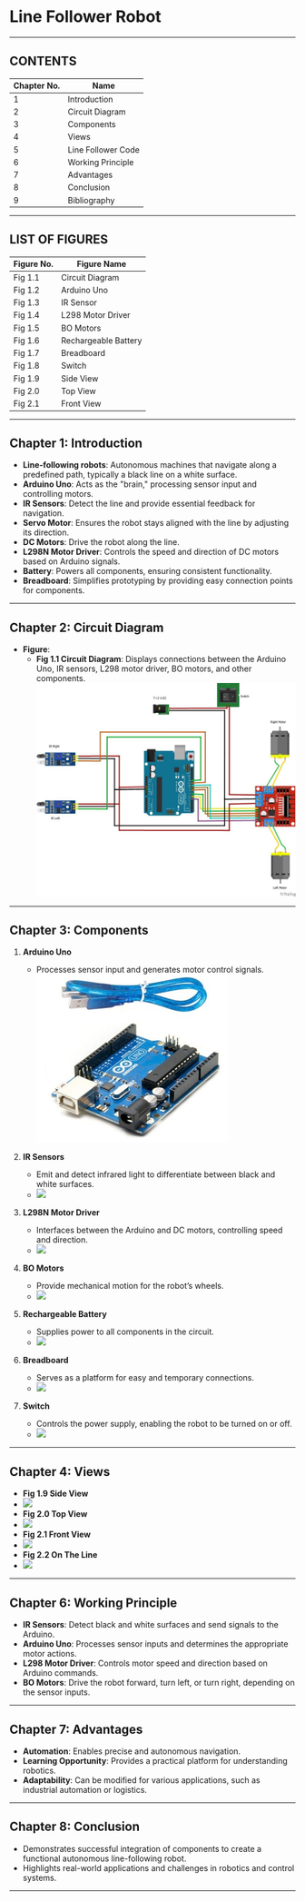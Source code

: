 # Line Follower Robot  


---


## CONTENTS  

| **Chapter No.** | **Name**            |  
|------------------|---------------------|  
| 1                | Introduction        |  
| 2                | Circuit Diagram     |  
| 3                | Components          |  
| 4                | Views               |  
| 5                | Line Follower Code  |  
| 6                | Working Principle   |  
| 7                | Advantages          |  
| 8                | Conclusion          |  
| 9                | Bibliography        |  


---


## LIST OF FIGURES  

| **Figure No.** | **Figure Name**       |  
|-----------------|-----------------------|  
| Fig 1.1         | Circuit Diagram       |  
| Fig 1.2         | Arduino Uno           |  
| Fig 1.3         | IR Sensor             |  
| Fig 1.4         | L298 Motor Driver     |  
| Fig 1.5         | BO Motors             |  
| Fig 1.6         | Rechargeable Battery  |  
| Fig 1.7         | Breadboard            |  
| Fig 1.8         | Switch                |  
| Fig 1.9         | Side View             |  
| Fig 2.0         | Top View              |  
| Fig 2.1         | Front View            |   

---


## Chapter 1: Introduction  

- **Line-following robots**: Autonomous machines that navigate along a predefined path, typically a black line on a white surface.  
- **Arduino Uno**: Acts as the "brain," processing sensor input and controlling motors.  
- **IR Sensors**: Detect the line and provide essential feedback for navigation.  
- **Servo Motor**: Ensures the robot stays aligned with the line by adjusting its direction.  
- **DC Motors**: Drive the robot along the line.  
- **L298N Motor Driver**: Controls the speed and direction of DC motors based on Arduino signals.  
- **Battery**: Powers all components, ensuring consistent functionality.  
- **Breadboard**: Simplifies prototyping by providing easy connection points for components.  


---

## Chapter 2: Circuit Diagram  

- **Figure**:  
  - **Fig 1.1 Circuit Diagram**: Displays connections between the Arduino Uno, IR sensors, L298 motor driver, BO motors, and other components.  
    <img src="photos/CKTDIAG.jpg"> 


---


## Chapter 3: Components  

1. **Arduino Uno**  
   - Processes sensor input and generates motor control signals.  
     <img src="photos/Picture2.jpg">  

2. **IR Sensors**  
   - Emit and detect infrared light to differentiate between black and white surfaces.  
   - <img src="C:\Users\admin\Documents\clone\line_follower\photos\Picture3.jpg">

3. **L298N Motor Driver**  
   - Interfaces between the Arduino and DC motors, controlling speed and direction.  
   - <img src="C:\Users\admin\Documents\clone\line_follower\photos\Picture4.jpg">

4. **BO Motors**  
   - Provide mechanical motion for the robot’s wheels.  
   - <img src="C:\Users\admin\Documents\clone\line_follower\photos\Picture5.jpg">

5. **Rechargeable Battery**  
   - Supplies power to all components in the circuit.  
   - <img src="C:\Users\admin\Documents\clone\line_follower\photos\Picture6.jpg">  

6. **Breadboard**  
   - Serves as a platform for easy and temporary connections.  
   - <img src="C:\Users\admin\Documents\clone\line_follower\photos\Picture7.jpg">  

7. **Switch**  
   - Controls the power supply, enabling the robot to be turned on or off.  
   - <img src="C:\Users\admin\Documents\clone\line_follower\photos\Picture8.jpg">

---


## Chapter 4: Views  

- **Fig 1.9 Side View**
- <img src="C:\Users\admin\Documents\clone\line_follower\photos\Picture9.jpg">
- **Fig 2.0 Top View**
- <img src="C:\Users\admin\Documents\clone\line_follower\photos\Picture10.jpg">
- **Fig 2.1 Front View**
- <img src="C:\Users\admin\Documents\clone\line_follower\photos\Picture11.jpg">
- **Fig 2.2 On The Line**
- <img src="C:\Users\admin\Documents\clone\line_follower\photos\Picture12.jpg">

---


## Chapter 6: Working Principle  

- **IR Sensors**: Detect black and white surfaces and send signals to the Arduino.  
- **Arduino Uno**: Processes sensor inputs and determines the appropriate motor actions.  
- **L298 Motor Driver**: Controls motor speed and direction based on Arduino commands.  
- **BO Motors**: Drive the robot forward, turn left, or turn right, depending on the sensor inputs.  

---


## Chapter 7: Advantages  

- **Automation**: Enables precise and autonomous navigation.  
- **Learning Opportunity**: Provides a practical platform for understanding robotics.  
- **Adaptability**: Can be modified for various applications, such as industrial automation or logistics.  

---


## Chapter 8: Conclusion  

- Demonstrates successful integration of components to create a functional autonomous line-following robot.  
- Highlights real-world applications and challenges in robotics and control systems.  

---
